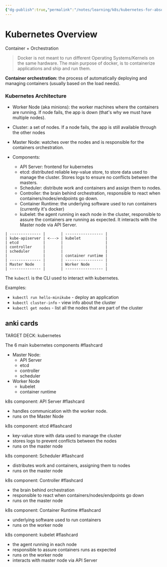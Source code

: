 ```yaml
---
{"dg-publish":true,"permalink":"/notes/learning/k8s/kubernetes-for-absolute-beginners/01-kubernetes-overview/","dgHomeLink":true,"dgPassFrontmatter":false,"dgShowBacklinks":true,"dgShowLocalGraph":true}
---
```


# Kubernetes Overview

Container + Orchestration

> Docker is not meant to run different Operating Systems/Kernels on the same hardware. The main purpose of docker, is to containerize applications and ship and run them.

**Container orchestration:** the process of automatically deploying and managing containers (usually based on the load needs).

### Kubernetes Architecture

- Worker Node (aka minions): the worker machines where the containers are running. If node fails, the app is down (that's why we must have multiple nodes).
- Cluster: a set of nodes. If a node fails, the app is still available through the other nodes
- Master Node: watches over the nodes and is responsible for the containers orchestration.

- Components:
    - API Server: frontend for kubernetes
    - etcd: distributed reliable key-value store, to store data used to manage the cluster. Stores logs to ensure no conflicts between the masters.
    - Scheduler: distribute work and containers and assign them to nodes.
    - Controller: the brain behind orchestration, responsible to react when containers/nodes/endpoints go down.
    - Container Runtime: the underlying software used to run containers (currently it's docker)
    - kubelet: the agent running in each node in the cluster, responsible to assure the containers are running as expected. It interacts with the Master node via API Server.

```
| -------------- |       | ----------------- |
| kube-apiserver | <---> | kubelet           |
| etcd           |       |                   |
| controller     |       |                   |
| scheduler      |       |                   |
|                |       | container runtime |
| -------------- |       | ----------------- |
| Master Node    |       | Worker Node       |
| -------------- |       | ----------------- |
```

The `kubectl` is the CLI used to interact with kubernetes.

Examples:

- `kubectl run hello-minikube` - deploy an application
- `kubectl cluster-info` - view info about the cluster
- `kubectl get nodes` - list all the nodes that are part of the cluster


## anki cards


TARGET DECK: kubernetes

The 6 main kubernetes components #flashcard 
- Master Node:
    - API Server
    - etcd
    - controller
    - scheduler
- Worker Node
    - kubelet
    - container runtime


k8s component: API Server #flashcard 
- handles communication with the worker node.
- runs on the Master Node

k8s component: etcd #flashcard
- key-value store with data used to manage the cluster
- stores logs to prevent conflicts between the nodes
- runs on the master node

k8s component: Scheduler #flashcard
- distributes work and containers, assigning them to nodes
- runs on the master node


k8s component: Controller #flashcard
- the brain behind orchestration
- responsible to react when containers/nodes/endpoints go down
- runs on the master node

k8s component: Container Runtime #flashcard
- underlying software used to run containers
- runs on the worker node


k8s component: kubelet #flashcard
- the agent running in each node
- responsible to assure containers runs as expected
- runs on the worker node
- interacts with master node via API Server

